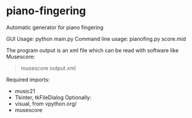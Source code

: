 # piano-fingering
Automatic generator for piano fingering

GUI Usage: python main.py
Command line usage: pianofing.py score.mid

The program output is an xml file which can be read with software like Musescore:
> musescore output.xml

Required imports: 
- music21
- Tkinter, tkFileDialog
Optionally:
- visual, from vpython.org/
- musescore 


